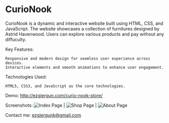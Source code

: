 # CurioNook

CurioNook is a dynamic and interactive website built using HTML, CSS, and JavaScript. The website showcases a collection of furnitures designed by Astrid Havenwood. Users can explore various products and pay without any diffuculty.

Key Features:

    Responsive and modern design for seamless user experience across devices.
    Interactive elements and smooth animations to enhance user engagement.

Technologies Used:

    HTML5, CSS3, and JavaScript as the core technologies.

Demo: http://ezgiergun.com/curio-nook-store/

Screenshots:
![Index Page](URL) |
![Shop Page](URL) |
![About Page](URL)

Contact me: ezgiergunk@gmail.com
